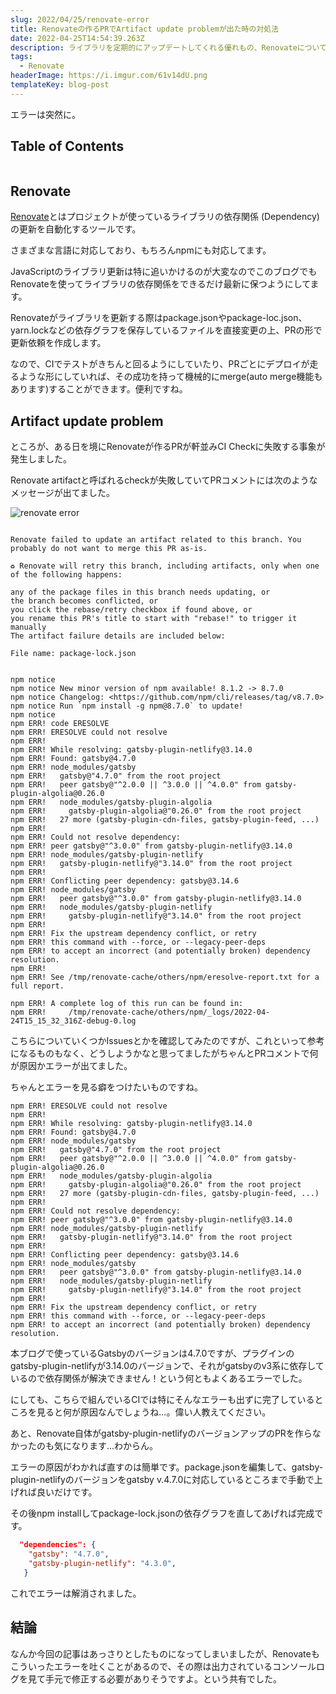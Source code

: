 ```yaml
---
slug: 2022/04/25/renovate-error
title: Renovateの作るPRでArtifact update problemが出た時の対処法
date: 2022-04-25T14:54:39.263Z
description: ライブラリを定期的にアップデートしてくれる優れもの、Renovateについて変なエラーが出てそれを直した際の直し方を共有。
tags:
  - Renovate
headerImage: https://i.imgur.com/61v14dU.png
templateKey: blog-post
---
```

エラーは突然に。

## Table of Contents

```toc

```

## Renovate

[Renovate](https://www.whitesourcesoftware.com/free-developer-tools/renovate/)とはプロジェクトが使っているライブラリの依存関係 (Dependency) の更新を自動化するツールです。

さまざまな言語に対応しており、もちろんnpmにも対応してます。

JavaScriptのライブラリ更新は特に追いかけるのが大変なのでこのブログでもRenovateを使ってライブラリの依存関係をできるだけ最新に保つようにしてます。

Renovateがライブラリを更新する際はpackage.jsonやpackage-loc.json、yarn.lockなどの依存グラフを保存しているファイルを直接変更の上、PRの形で更新依頼を作成します。

なので、CIでテストがきちんと回るようにしていたり、PRごとにデプロイが走るような形にしていれば、その成功を持って機械的にmerge(auto merge機能もあります)することができます。便利ですね。

## Artifact update problem

ところが、ある日を境にRenovateが作るPRが軒並みCI Checkに失敗する事象が発生しました。

Renovate artifactと呼ばれるcheckが失敗していてPRコメントには次のようなメッセージが出てました。

![renovate error](https://i.imgur.com/61v14dU.png)

```bash:titile=renovateコメント

Renovate failed to update an artifact related to this branch. You probably do not want to merge this PR as-is.

♻ Renovate will retry this branch, including artifacts, only when one of the following happens:

any of the package files in this branch needs updating, or
the branch becomes conflicted, or
you click the rebase/retry checkbox if found above, or
you rename this PR's title to start with "rebase!" to trigger it manually
The artifact failure details are included below:

File name: package-lock.json


npm notice 
npm notice New minor version of npm available! 8.1.2 -> 8.7.0
npm notice Changelog: <https://github.com/npm/cli/releases/tag/v8.7.0>
npm notice Run `npm install -g npm@8.7.0` to update!
npm notice 
npm ERR! code ERESOLVE
npm ERR! ERESOLVE could not resolve
npm ERR! 
npm ERR! While resolving: gatsby-plugin-netlify@3.14.0
npm ERR! Found: gatsby@4.7.0
npm ERR! node_modules/gatsby
npm ERR!   gatsby@"4.7.0" from the root project
npm ERR!   peer gatsby@"^2.0.0 || ^3.0.0 || ^4.0.0" from gatsby-plugin-algolia@0.26.0
npm ERR!   node_modules/gatsby-plugin-algolia
npm ERR!     gatsby-plugin-algolia@"0.26.0" from the root project
npm ERR!   27 more (gatsby-plugin-cdn-files, gatsby-plugin-feed, ...)
npm ERR! 
npm ERR! Could not resolve dependency:
npm ERR! peer gatsby@"^3.0.0" from gatsby-plugin-netlify@3.14.0
npm ERR! node_modules/gatsby-plugin-netlify
npm ERR!   gatsby-plugin-netlify@"3.14.0" from the root project
npm ERR! 
npm ERR! Conflicting peer dependency: gatsby@3.14.6
npm ERR! node_modules/gatsby
npm ERR!   peer gatsby@"^3.0.0" from gatsby-plugin-netlify@3.14.0
npm ERR!   node_modules/gatsby-plugin-netlify
npm ERR!     gatsby-plugin-netlify@"3.14.0" from the root project
npm ERR! 
npm ERR! Fix the upstream dependency conflict, or retry
npm ERR! this command with --force, or --legacy-peer-deps
npm ERR! to accept an incorrect (and potentially broken) dependency resolution.
npm ERR! 
npm ERR! See /tmp/renovate-cache/others/npm/eresolve-report.txt for a full report.

npm ERR! A complete log of this run can be found in:
npm ERR!     /tmp/renovate-cache/others/npm/_logs/2022-04-24T15_15_32_316Z-debug-0.log
```

こちらについていくつかIssuesとかを確認してみたのですが、これといって参考になるものもなく、どうしようかなと思ってましたがちゃんとPRコメントで何が原因かエラーが出てました。

ちゃんとエラーを見る癖をつけたいものですね。

```bash:title=renovateError
npm ERR! ERESOLVE could not resolve
npm ERR! 
npm ERR! While resolving: gatsby-plugin-netlify@3.14.0
npm ERR! Found: gatsby@4.7.0
npm ERR! node_modules/gatsby
npm ERR!   gatsby@"4.7.0" from the root project
npm ERR!   peer gatsby@"^2.0.0 || ^3.0.0 || ^4.0.0" from gatsby-plugin-algolia@0.26.0
npm ERR!   node_modules/gatsby-plugin-algolia
npm ERR!     gatsby-plugin-algolia@"0.26.0" from the root project
npm ERR!   27 more (gatsby-plugin-cdn-files, gatsby-plugin-feed, ...)
npm ERR! 
npm ERR! Could not resolve dependency:
npm ERR! peer gatsby@"^3.0.0" from gatsby-plugin-netlify@3.14.0
npm ERR! node_modules/gatsby-plugin-netlify
npm ERR!   gatsby-plugin-netlify@"3.14.0" from the root project
npm ERR! 
npm ERR! Conflicting peer dependency: gatsby@3.14.6
npm ERR! node_modules/gatsby
npm ERR!   peer gatsby@"^3.0.0" from gatsby-plugin-netlify@3.14.0
npm ERR!   node_modules/gatsby-plugin-netlify
npm ERR!     gatsby-plugin-netlify@"3.14.0" from the root project
npm ERR! 
npm ERR! Fix the upstream dependency conflict, or retry
npm ERR! this command with --force, or --legacy-peer-deps
npm ERR! to accept an incorrect (and potentially broken) dependency resolution.
```

本ブログで使っているGatsbyのバージョンは4.7.0ですが、プラグインのgatsby-plugin-netlifyが3.14.0のバージョンで、それがgatsbyのv3系に依存しているので依存関係が解決できません！という何ともよくあるエラーでした。

にしても、こちらで組んでいるCIでは特にそんなエラーも出ずに完了しているところを見ると何が原因なんでしょうね...。偉い人教えてください。

あと、Renovate自体がgatsby-plugin-netlifyのバージョンアップのPRを作らなかったのも気になります...わからん。

エラーの原因がわかれば直すのは簡単です。package.jsonを編集して、gatsby-plugin-netlifyのバージョンをgatsby v.4.7.0に対応しているところまで手動で上げれば良いだけです。

その後npm installしてpackage-lock.jsonの依存グラフを直してあげれば完成です。

```json:title=package.json
  "dependencies": {
    "gatsby": "4.7.0",
    "gatsby-plugin-netlify": "4.3.0",
   }
```

これでエラーは解消されました。

## 結論

なんか今回の記事はあっさりとしたものになってしまいましたが、Renovateもこういったエラーを吐くことがあるので、その際は出力されているコンソールログを見て手元で修正する必要がありそうですよ。という共有でした。






















